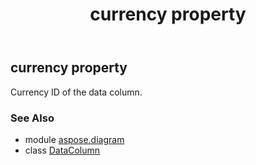 ﻿---
title: currency property
second_title: Aspose.Diagram for Python via .NET API References
description: 
type: docs
weight: 50
url: /python-net/aspose.diagram/datacolumn/currency/
is_root: false
---

## currency property


Currency ID of the data column.

### See Also
* module [aspose.diagram](../../)
* class [DataColumn](/diagram/python-net/aspose.diagram/datacolumn)
